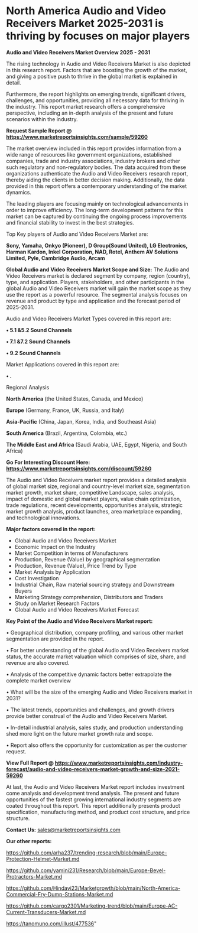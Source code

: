 # North America Audio and Video Receivers Market 2025-2031 is thriving by focuses on major players

<Strong> Audio and Video Receivers Market Overview 2025 - 2031</strong>

The rising technology in Audio and Video Receivers Market is also depicted in this research report. Factors that are boosting the growth of the market, and giving a positive push to thrive in the global market is explained in detail.

Furthermore, the report highlights on emerging trends, significant drivers, challenges, and opportunities, providing all necessary data for thriving in the industry. This report market research offers a comprehensive perspective, including an in-depth analysis of the present and future scenarios within the industry.

<strong>Request Sample Report @ <a href=https://www.marketreportsinsights.com/sample/59260>https://www.marketreportsinsights.com/sample/59260</a></strong>

The market overview included in this report provides information from a wide range of resources like government organizations, established companies, trade and industry associations, industry brokers and other such regulatory and non-regulatory bodies. The data acquired from these organizations authenticate the Audio and Video Receivers research report, thereby aiding the clients in better decision making. Additionally, the data provided in this report offers a contemporary understanding of the market dynamics.

The leading players are focusing mainly on technological advancements in order to improve efficiency. The long-term development patterns for this market can be captured by continuing the ongoing process improvements and financial stability to invest in the best strategies.

Top Key players of Audio and Video Receivers Market are:

<strong>Sony, Yamaha, Onkyo (Pioneer), D Group(Sound United), LG Electronics, Harman Kardon, Inkel Corporation, NAD, Rotel, Anthem AV Solutions Limited, Pyle, Cambridge Audio, Arcam</strong>

<strong><b>Global Audio and Video Receivers Market Scope and Size:</b></strong>
The Audio and Video Receivers market is declared segment by company, region (country), type, and application. Players, stakeholders, and other participants in the global Audio and Video Receivers market will gain the market scope as they use the report as a powerful resource. The segmental analysis focuses on revenue and product by type and application and the forecast period of 2025-2031.

Audio and Video Receivers Market Types covered in this report are:

<strong>• 5.1 &5.2 Sound Channels

• 7.1 &7.2 Sound Channels

• 9.2 Sound Channels</strong>

Market Applications covered in this report are:

<strong>• .</strong> 

Regional Analysis

<strong>North America</strong> (the United States, Canada, and Mexico)

<strong>Europe</strong> (Germany, France, UK, Russia, and Italy)

<strong>Asia-Pacific</strong> (China, Japan, Korea, India, and Southeast Asia)

<strong>South America</strong> (Brazil, Argentina, Colombia, etc.)

<strong>The Middle East and Africa</strong> (Saudi Arabia, UAE, Egypt, Nigeria, and South Africa)

<strong>Go For Interesting Discount Here: <a href=https://www.marketreportsinsights.com/discount/59260>https://www.marketreportsinsights.com/discount/59260</a></strong>

The Audio and Video Receivers market report provides a detailed analysis of global market size, regional and country-level market size, segmentation market growth, market share, competitive Landscape, sales analysis, impact of domestic and global market players, value chain optimization, trade regulations, recent developments, opportunities analysis, strategic market growth analysis, product launches, area marketplace expanding, and technological innovations.

<strong><b>Major factors covered in the report:</b></strong>
<ul>
  <li>Global Audio and Video Receivers Market </li>
  <li>Economic Impact on the Industry</li>
  <li>Market Competition in terms of Manufacturers</li>
  <li>Production, Revenue (Value) by geographical segmentation</li>
  <li>Production, Revenue (Value), Price Trend by Type</li>
  <li>Market Analysis by Application</li>
  <li>Cost Investigation</li>
  <li>Industrial Chain, Raw material sourcing strategy and Downstream Buyers</li>
  <li>Marketing Strategy comprehension, Distributors and Traders</li>
  <li>Study on Market Research Factors</li>
  <li>Global Audio and Video Receivers Market Forecast</li>
</ul>

<strong><b>Key Point of the Audio and Video Receivers Market report:</b></strong>

• Geographical distribution, company profiling, and various other market segmentation are provided in the report.

• For better understanding of the global Audio and Video Receivers market status, the accurate market valuation which comprises of size, share, and revenue are also covered.

• Analysis of the competitive dynamic factors better extrapolate the complete market overview

• What will be the size of the emerging Audio and Video Receivers market in 2031?

• The latest trends, opportunities and challenges, and growth drivers provide better construal of the Audio and Video Receivers Market.

• In-detail industrial analysis, sales study, and production understanding shed more light on the future market growth rate and scope.

• Report also offers the opportunity for customization as per the customer request.

<strong><b>View Full Report @ <a href=https://www.marketreportsinsights.com/industry-forecast/audio-and-video-receivers-market-growth-and-size-2021-59260>https://www.marketreportsinsights.com/industry-forecast/audio-and-video-receivers-market-growth-and-size-2021-59260</a></b></strong>


At last, the Audio and Video Receivers Market report includes investment come analysis and development trend analysis. The present and future opportunities of the fastest growing international industry segments are coated throughout this report. This report additionally presents product specification, manufacturing method, and product cost structure, and price structure.

<strong>Contact Us:</strong>
sales@marketreportsinsights.com

<strong>Our other reports:</strong>

<a href=https://github.com/arha237/trending-research/blob/main/Europe-Protection-Helmet-Market.md>https://github.com/arha237/trending-research/blob/main/Europe-Protection-Helmet-Market.md</a>

<a href=https://github.com/yamini231/Research/blob/main/Europe-Bevel-Protractors-Market.md>https://github.com/yamini231/Research/blob/main/Europe-Bevel-Protractors-Market.md</a>

<a href=https://github.com/Hindavi23/Marketgrowth/blob/main/North-America-Commercial-Fry-Dump-Stations-Market.md>https://github.com/Hindavi23/Marketgrowth/blob/main/North-America-Commercial-Fry-Dump-Stations-Market.md</a>

<a href=https://github.com/cargo2301/Marketing-trend/blob/main/Europe-AC-Current-Transducers-Market.md>https://github.com/cargo2301/Marketing-trend/blob/main/Europe-AC-Current-Transducers-Market.md</a>

<a href=https://tanomuno.com/illust/477536>https://tanomuno.com/illust/477536</a>"
